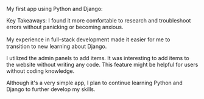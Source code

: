 My first app using Python and Django:

Key Takeaways:
I found it more comfortable to research and troubleshoot errors without panicking or becoming anxious. 

My experience in full-stack development made it easier for me to　transition to new learning about Django.

I utilized the admin panels to add items. It was interesting to add items to the website without writing any code. This feature might be helpful for users without coding knowledge.

Although it's a very simple app, I plan to continue learning Python and Django to further develop my skills.
